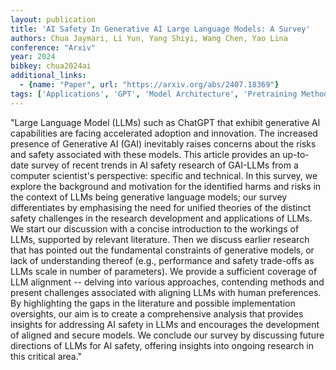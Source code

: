 ```yaml
---
layout: publication
title: 'AI Safety In Generative AI Large Language Models: A Survey'
authors: Chua Jaymari, Li Yun, Yang Shiyi, Wang Chen, Yao Lina
conference: "Arxiv"
year: 2024
bibkey: chua2024ai
additional_links:
  - {name: "Paper", url: "https://arxiv.org/abs/2407.18369"}
tags: ['Applications', 'GPT', 'Model Architecture', 'Pretraining Methods', 'RAG', 'Reinforcement Learning', 'Responsible AI', 'Security', 'Survey Paper']
---
```

"Large Language Model (LLMs) such as ChatGPT that exhibit generative AI capabilities are facing accelerated adoption and innovation. The increased presence of Generative AI (GAI) inevitably raises concerns about the risks and safety associated with these models. This article provides an up-to-date survey of recent trends in AI safety research of GAI-LLMs from a computer scientist's perspective: specific and technical. In this survey, we explore the background and motivation for the identified harms and risks in the context of LLMs being generative language models; our survey differentiates by emphasising the need for unified theories of the distinct safety challenges in the research development and applications of LLMs. We start our discussion with a concise introduction to the workings of LLMs, supported by relevant literature. Then we discuss earlier research that has pointed out the fundamental constraints of generative models, or lack of understanding thereof (e.g., performance and safety trade-offs as LLMs scale in number of parameters). We provide a sufficient coverage of LLM alignment -- delving into various approaches, contending methods and present challenges associated with aligning LLMs with human preferences. By highlighting the gaps in the literature and possible implementation oversights, our aim is to create a comprehensive analysis that provides insights for addressing AI safety in LLMs and encourages the development of aligned and secure models. We conclude our survey by discussing future directions of LLMs for AI safety, offering insights into ongoing research in this critical area."
